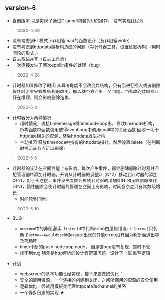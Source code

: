 ## version-6

* 当前版本
只是实现了通过Channel包装对fd的操作、
没有实现线程池


> 2022-4-26

* 没有考虑到ET模式下非阻塞read的函数设计（及非阻塞write）
* 没有考虑到httpdata类析构造成的问题（写计时器工具，设置延迟析构）(用时间轮的形式
.)
* 日志系统未写（日志工具类）
* 一次连接发生了两次epollin事件的处理（bug）

> 2022-4-28
* 计时器如果修改了时间 从算法角度不会改变堆结构，只有当进行插入或者删除操作时才会导致堆结构的改变，那么就不会产生一个问题，当修改的计时器正好在堆顶，则会影响删除造作。


> 2022-5-4
* 计时器分为两种情况
	* 超时情况，直接timemenage将timenode pop出，导致timenode析构，析构函数中函数调用使得eventloop中调用epoll中的关闭函数 回收一切于httpdata相关的资源，随后httpdata发生析构
	* 主动关闭
	释放timenode中持有的httpdata指针，然后设置delete（在判断时提示该节点可以删除）


> 2022-5-5
* 计时器的设计在空间性能上有影响，每次产生事件，都会删除删除计时器并且想管理器中添加计时器，开销从计时器的调整O（N^2）移动到计时器的添加O(N)，对于长连接，事件发生次数会影响计时器的增加O(N)和设置删除操作O(N)，惰性删除会使计时器的管理在空间上有影响，时间复杂度只有常数级增长
	* 时间轮/时间堆



> 2022-5-10
* BUG 
	* `newconn`中的非阻塞读`_listenfd`中判断errno由逻辑错误:
	`if(errno)`只判断了`errno==ewouldback`和`eagain`出现的其他errno没有因为判断而退出导致死循环
	* timer不断的push node  pop node， 但是该bug没有复现，暂时不管
	* 找不到bug 猜测是http解析的设计有逻辑问题，设计下一班 重写逻辑


* 计划
	* webserver的基本功能已经实现，接下来要做的优化：
	* 安全的使用资源，一个连接的创建到关闭，之间所调用的资源的安全使用
	* 逻辑优化：尝试用模板类代理httpdata和channel的关系
	* 一个异步日志的实现 ★